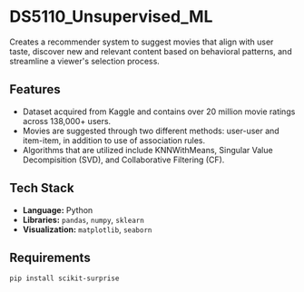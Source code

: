 # DS5110_Unsupervised_ML
Creates a recommender system to suggest movies that align with user taste, discover new and relevant content based on behavioral patterns, and streamline a viewer's selection process.

## Features
* Dataset acquired from Kaggle and contains over 20 million movie ratings across 138,000+ users.
* Movies are suggested through two different methods: user-user and item-item, in addition to use of association rules.
* Algorithms that are utilized include KNNWithMeans, Singular Value Decompisition (SVD), and Collaborative Filtering (CF).

## Tech Stack
* **Language:** Python  
* **Libraries:** `pandas`, `numpy`, `sklearn`
* **Visualization:** `matplotlib`, `seaborn`
  
## Requirements

```bash
pip install scikit-surprise
```

